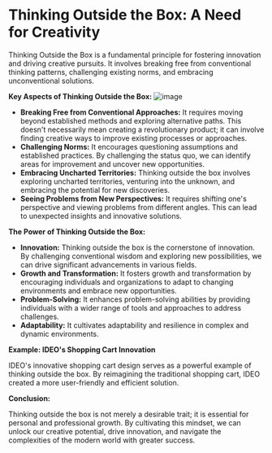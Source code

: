# Thinking Outside the Box: A Need for Creativity

Thinking Outside the Box is a fundamental principle for fostering innovation and driving creative pursuits. It involves breaking free from conventional thinking patterns, challenging existing norms, and embracing unconventional solutions.

**Key Aspects of Thinking Outside the Box:**
![image](https://github.com/user-attachments/assets/b4d78a38-1d3c-4fd5-b994-5a63416ec3f9)

* **Breaking Free from Conventional Approaches:** It requires moving beyond established methods and exploring alternative paths. This doesn't necessarily mean creating a revolutionary product; it can involve finding creative ways to improve existing processes or approaches.
* **Challenging Norms:** It encourages questioning assumptions and established practices. By challenging the status quo, we can identify areas for improvement and uncover new opportunities.
* **Embracing Uncharted Territories:** Thinking outside the box involves exploring uncharted territories, venturing into the unknown, and embracing the potential for new discoveries.
* **Seeing Problems from New Perspectives:** It requires shifting one's perspective and viewing problems from different angles. This can lead to unexpected insights and innovative solutions.

**The Power of Thinking Outside the Box:**

* **Innovation:** Thinking outside the box is the cornerstone of innovation. By challenging conventional wisdom and exploring new possibilities, we can drive significant advancements in various fields.
* **Growth and Transformation:** It fosters growth and transformation by encouraging individuals and organizations to adapt to changing environments and embrace new opportunities.
* **Problem-Solving:** It enhances problem-solving abilities by providing individuals with a wider range of tools and approaches to address challenges.
* **Adaptability:** It cultivates adaptability and resilience in complex and dynamic environments.

**Example: IDEO's Shopping Cart Innovation**

IDEO's innovative shopping cart design serves as a powerful example of thinking outside the box. By reimagining the traditional shopping cart, IDEO created a more user-friendly and efficient solution.

**Conclusion:**

Thinking outside the box is not merely a desirable trait; it is essential for personal and professional growth. By cultivating this mindset, we can unlock our creative potential, drive innovation, and navigate the complexities of the modern world with greater success.
